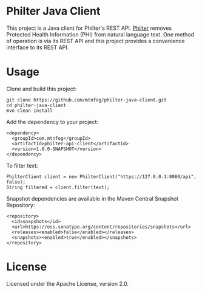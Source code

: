 # Philter Java Client

This project is a Java client for Philter's REST API. [Philter](https://www.mtnfog.com/products/philter/) removes Protected Health Information (PHI) from natural language text. One method of operation is via its REST API and this project provides a convenience interface to its REST API.

# Usage

Clone and build this project:

```
git clone https://github.com/mtnfog/philter-java-client.git
cd philter-java-client
mvn clean install
```

Add the dependency to your project:

```
<dependency>
  <groupId>com.mtnfog</groupId>
  <artifactId>philter-api-client</artifactId>
  <version>1.0.0-SNAPSHOT</version>
</dependency>
```

To filter text:

```
PhilterClient client = new PhilterClient("https://127.0.0.1:8080/api", false);
String filtered = client.filter(text);
```

Snapshot dependencies are available in the Maven Central Snapshot Repository:

```
<repository>
  <id>snapshots</id>
  <url>https://oss.sonatype.org/content/repositories/snapshots</url>
  <releases><enabled>false</enabled></releases>
  <snapshots><enabled>true</enabled></snapshots>
</repository>
```

# License

Licensed under the Apache License, version 2.0.
